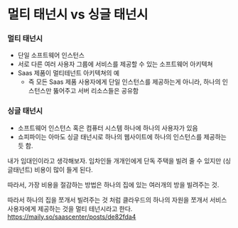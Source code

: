 # 멀티 태넌시 vs 싱글 태넌시

### 멀티 태넌시

- 단일 소프트웨어 인스턴스
- 서로 다른 여러 사용자 그룹에 서비스를 제공할 수 있는 소프트웨어 아키텍쳐
- Saas 제품이 멀티테넌트 아키텍쳐의 예
  - 즉 모든 Saas 제품 사용자에게 단일 인스턴스를 제공하는게 아니라, 하나의 인스턴스만 뚫어주고 서버 리소스들은 공유함

### 싱글 태넌시

- 소프트웨어 인스턴스 혹은 컴퓨터 시스템 하나에 하나의 사용자가 있음
- 쇼피파이는 아마도 싱글 태넌시로 하나의 웹사이트에 하나의 인스턴스를 제공하는 듯 함.

내가 임대인이라고 생각해보자.
임차인들 개개인에게 단독 주택을 빌려 줄 수 있지만 (싱글태넌트) 비용이 많이 들게 된다.

따라서, 가장 비용을 절감하는 방법은 하나의 집에 있는 여러개의 방을 빌려주는 것.

따라서 하나의 집을 쪼개서 빌려주는 것 처럼 클라우드의 하나의 자원을 쪼개서 서비스 사용자에게 제공하는 것을 멀티 테넌시라고 한다.
https://maily.so/saascenter/posts/de82fda4
